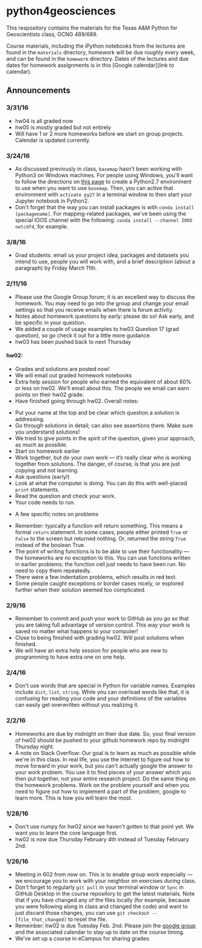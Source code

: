 # python4geosciences

This respository contains the materials for the Texas A&M Python for Geoscientists class, OCNG 489/689.

Course materials, including the iPython notebooks from the lectures are found in the `materials` directory, homework will be due roughly every week, and can be found in the `homework` directory. Dates of the lectures and due dates for homework assignments is in this [Google calendar](link to calendar).

## Announcements

### 3/31/16

* hw04 is all graded now
* hw05 is mostly graded but not entirely
* Will have 1 or 2 more homeworks before we start on group projects. Calendar is updated currently.

### 3/24/16

* As discussed previously in class, `basemap` hasn't been working with Python3 on Windows machines. For people using Windows, you'll want to follow the directions on [this page](http://conda.pydata.org/docs/py2or3.html#create-python-2-or-3-environments) to create a Python2.7 environment to use when you want to use `basemap`. Then, you can active that environment with `activate py27` in a terminal window to then start your Jupyter notebook in Python2.
* Don't forget that the way you can install packages is with `conda install [packagename]`. For mapping-related packages, we've been using the special IOOS channel with the following: `conda install --channel IOOS netcdf4`, for example.

### 3/8/16

* Grad students: email us your project idea, packages and datasets you intend to use, people you will work with, and a brief description (about a paragraph) by Friday March 11th.

### 2/11/16

* Please use the Google Group forum; it is an excellent way to discuss the homework. You may need to go into the group and change your email settings so that you receive emails when there is forum activity.
* Notes about homework questions by early: please do so! Ask early, and be specific in your question.
* We added a couple of usage examples to hw03 Question 17 (grad question), so go check it out for a little more guidance.
* hw03 has been pushed back to next Thursday

#### hw02:
* Grades and solutions are posted now!
* We will email out graded homework notebooks
* Extra help session for people who earned the equivalent of about 60% or less on hw02. We'll email about this. The people we email can earn points on their hw02 grade.
* Have finished going through hw02. Overall notes:
 - Put your name at the top and be clear which question a solution is addressing.
 - Go through solutions in detail; can also see assertions there. Make sure you understand solutions!
 - We tried to give points in the spirit of the question, given your approach, as much as possible.
 - Start on homework earlier
 - Work together, but do your own work — it’s really clear who is working together from solutions. The danger, of course, is that you are just copying and not learning.
 - Ask questions (early!)
 - Look at what the computer is doing. You can do this with well-placed `print` statements.
 - Read the question and check your work.
 - Your code needs to run.
* A few specific notes on problems
 - Remember: typically a function will return something. This means a formal `return` statement. In some cases, people either printed `True` or `False` to the screen but returned nothing. Or, returned the string `True` instead of the boolean True.
 - The point of writing functions is to be able to use their functionality — the homeworks are no exception to this. You can use functions written in earlier problems; the function cell just needs to have been run. No need to copy them repeatedly.
 - There were a few indentation problems, which results in red text.
 - Some people caught exceptions or border cases nicely, or explored further when their solution seemed too complicated.

### 2/9/16

* Remember to commit and push your work to GitHub as you go so that you are taking full advantage of version control. This way your work is saved no matter what happens to your computer!
* Close to being finished with grading hw02. Will post solutions when finished.
* We will have an extra help session for people who are new to programming to have extra one on one help.

### 2/4/16

* Don't use words that are special in Python for variable names. Examples include `dict`, `list`, `string`. While you can overload words like that, it is confusing for reading your code and your definitions of the variables can easily get overwritten without you realizing it.

### 2/2/16

* Homeworks are due by midnight on their due date. So, your final version of hw02 should be pushed to your github homework repo by midnight Thursday night.
* A note on Stack Overflow: Our goal is to learn as much as possible while we're in this class. In real life, you use the internet to figure out how to move forward in your work, but you can't actually google the answer to your work problem. You use it to find pieces of your answer which you then put together, not your entire research project. Do the same thing on the homework problems. Work on the problem yourself and when you need to figure out how to implement a part of the problem, google to learn more. This is how you will learn the most.

### 1/28/16

* Don't use numpy for hw02 since we haven't gotten to that point yet. We want you to learn the core language first.
* hw02 is now due Thursday February 4th instead of Tuesday February 2nd.

### 1/26/16

* Meeting in 602 from now on. This is to enable group work especially — we encourage you to work with your neighbor on exercises during class.
* Don't forget to regularly `git pull` in your terminal window or `Sync` in GitHub Desktop in the course repository to get the latest materials. Note that if you have changed any of the files locally (for example, because you were following along in class and changed the code) and want to just discard those changes, you can use `git checkout -- [file_that_changed]` to reset the file.
* Remember: hw02 is due Tuesday Feb. 2nd. Please join the [google group](https://groups.google.com/forum/#!forum/python4geosciences2016) and the associated calendar to stay up to date on the course timing.
* We've set up a course in eCampus for sharing grades.
